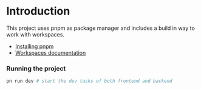 # Introduction

This project uses pnpm as package manager and includes a build in way to work with workspaces.

- [Installing pnpm](https://pnpm.io/installation)
- [Workspaces documentation](https://pnpm.io/workspaces)

### Running the project

```sh
pn run dev # start the dev tasks of both frontend and backend
```

